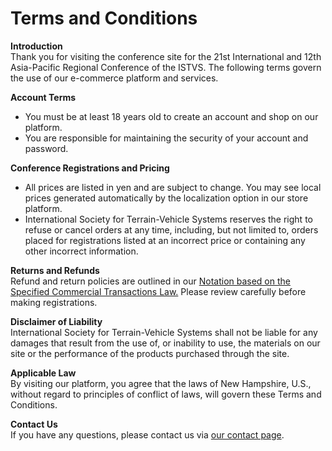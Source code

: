 # Terms and Conditions

**Introduction**\
Thank you for visiting the conference site for the 21st International and 12th Asia-Pacific Regional Conference of the ISTVS. The following terms govern the use of our e-commerce platform and services.

**Account Terms**

* You must be at least 18 years old to create an account and shop on our platform.
* You are responsible for maintaining the security of your account and password.

**Conference Registrations and Pricing**

* All prices are listed in yen and are subject to change. You may see local prices generated automatically by the localization option in our store platform.
* International Society for Terrain-Vehicle Systems reserves the right to refuse or cancel orders at any time, including, but not limited to, orders placed for registrations listed at an incorrect price or containing any other incorrect information.

**Returns and Refunds**\
Refund and return policies are outlined in our [Notation based on the Specified Commercial Transactions Law.](notation-based-on-the-specified-commercial-transactions-law.md) Please review carefully before making registrations.

**Disclaimer of Liability**\
International Society for Terrain-Vehicle Systems shall not be liable for any damages that result from the use of, or inability to use, the materials on our site or the performance of the products purchased through the site.

**Applicable Law**\
By visiting our platform, you agree that the laws of New Hampshire, U.S., without regard to principles of conflict of laws, will govern these Terms and Conditions.

**Contact Us**\
If you have any questions, please contact us via [our contact page](contact.md).
